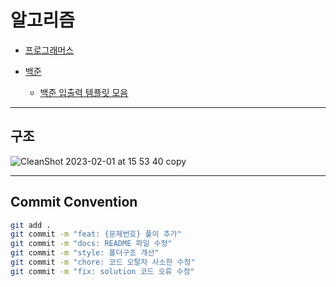 # 알고리즘

-   [프로그래머스](https://school.programmers.co.kr/learn/challenges?order=recent&page=1&levels=0&languages=javascript)

-   [백준](https://www.acmicpc.net/step)
    -   [백준 입출력 템플릿 모음](백준/beakjoon_template.md)

---

## 구조

![CleanShot 2023-02-01 at 15 53 40 copy](https://user-images.githubusercontent.com/76584961/215972695-f01c90f9-486e-47e7-98f9-d22f4473b20a.png)

---

## Commit Convention

```bash
git add .
git commit -m "feat: {문제번호} 풀이 추가"
git commit -m "docs: README 파일 수정"
git commit -m "style: 폴더구조 개선"
git commit -m "chore: 코드 오탈자 사소한 수정"
git commit -m "fix: solution 코드 오류 수정"
```

